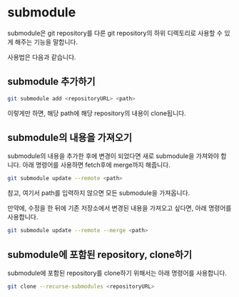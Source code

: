 # submodule

submodule은 git repository를 다른 git repository의 하위 디렉토리로 사용할 수 있게 해주는 기능을 말합니다.

사용법은 다음과 같습니다.

## submodule 추가하기

```bash
git submodule add <repositoryURL> <path>
```

이렇게만 하면, 해당 path에 해당 repository의 내용이 clone됩니다.

## submodule의 내용을 가져오기

submodule의 내용을 추가한 후에 변경이 되었다면 새로 submodule을 가져와야 합니다. 아래 명령어를 사용하면 fetch후에 merge까지 해줍니다.

```bash
git submodule update --remote <path>
```

참고, 여기서 path를 입력하지 않으면 모든 submodule을 가져옵니다.

만약에, 수정을 한 뒤에 기존 저장소에서 변경된 내용을 가져오고 싶다면, 아래 명령어를 사용합니다.

```bash
git submodule update --remote --merge <path>
```

## submodule에 포함된 repository, clone하기

submodule에 포함된 repository를 clone하기 위해서는 아래 명령어를 사용합니다.

```bash
git clone --recurse-submodules <repositoryURL>
```
